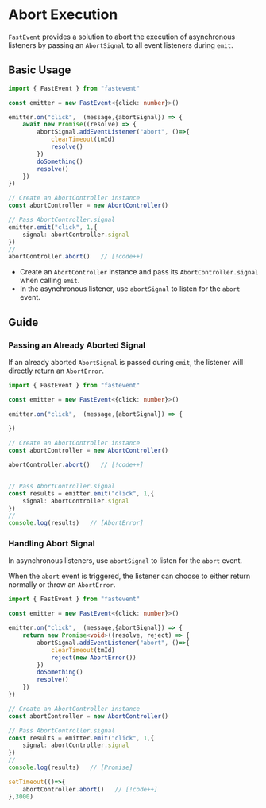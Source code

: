 # Abort Execution

`FastEvent` provides a solution to abort the execution of asynchronous listeners by passing an `AbortSignal` to all event listeners during `emit`.

## Basic Usage

```ts
import { FastEvent } from "fastevent"

const emitter = new FastEvent<{click: number}>()

emitter.on("click",  (message,{abortSignal}) => {
    await new Promise((resolve) => { 
        abortSignal.addEventListener("abort", ()=>{
            clearTimeout(tmId)
            resolve()
        })
        doSomething()
        resolve()
    })
})

// Create an AbortController instance
const abortController = new AbortController()

// Pass AbortController.signal
emitter.emit("click", 1,{
    signal: abortController.signal
})
//
abortController.abort()   // [!code++]

```

- Create an `AbortController` instance and pass its `AbortController.signal` when calling `emit`.
- In the asynchronous listener, use `abortSignal` to listen for the `abort` event.

## Guide

### Passing an Already Aborted Signal

If an already aborted `AbortSignal` is passed during `emit`, the listener will directly return an `AbortError`.

```ts
import { FastEvent } from "fastevent"

const emitter = new FastEvent<{click: number}>()

emitter.on("click",  (message,{abortSignal}) => {
    
})

// Create an AbortController instance
const abortController = new AbortController()

abortController.abort()   // [!code++]


// Pass AbortController.signal
const results = emitter.emit("click", 1,{
    signal: abortController.signal
})
//
console.log(results)   // [AbortError]

```

### Handling Abort Signal

In asynchronous listeners, use `abortSignal` to listen for the `abort` event.

When the `abort` event is triggered, the listener can choose to either return normally or throw an `AbortError`.

```ts
import { FastEvent } from "fastevent"

const emitter = new FastEvent<{click: number}>()

emitter.on("click",  (message,{abortSignal}) => {
    return new Promise<void>((resolve, reject) => {        
        abortSignal.addEventListener("abort", ()=>{
            clearTimeout(tmId)
            reject(new AbortError())
        })
        doSomething()
        resolve()
    })
})

// Create an AbortController instance
const abortController = new AbortController()

// Pass AbortController.signal
const results = emitter.emit("click", 1,{
    signal: abortController.signal
})
//
console.log(results)   // [Promise]

setTimeout(()=>{
    abortController.abort()   // [!code++]
},3000)

```
